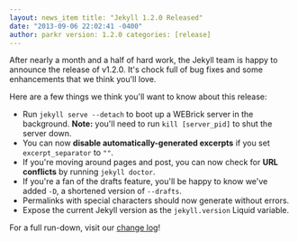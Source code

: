 ```yaml
---
layout: news_item title: "Jekyll 1.2.0 Released"
date: "2013-09-06 22:02:41 -0400"
author: parkr version: 1.2.0 categories: [release]
---
```


After nearly a month and a half of hard work, the Jekyll team is happy to announce the release of v1.2.0. It's chock
full of bug fixes and some enhancements that we think you'll love.

Here are a few things we think you'll want to know about this release:

* Run `jekyll serve --detach` to boot up a WEBrick server in the background. **Note:** you'll need to
  run `kill [server_pid]` to shut the server down.
* You can now **disable automatically-generated excerpts** if you set `excerpt_separator` to `""`.
* If you're moving around pages and post, you can now check for **URL conflicts** by running `jekyll doctor`.
* If you're a fan of the drafts feature, you'll be happy to know we've added `-D`, a shortened version of `--drafts`.
* Permalinks with special characters should now generate without errors.
* Expose the current Jekyll version as the `jekyll.version` Liquid variable.

For a full run-down, visit our [change log](/docs/history/)!
